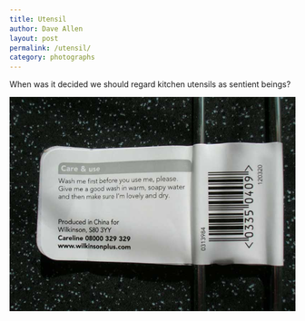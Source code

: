 ```yaml
---
title: Utensil
author: Dave Allen
layout: post
permalink: /utensil/
category: photographs
---
```

When was it decided we should regard kitchen utensils as sentient beings?

<img src="../images/Utensil.jpg" alt="Utensil" />
